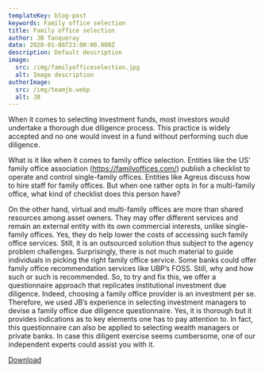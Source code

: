 ```yaml
---
templateKey: blog-post
keywords: Family office selection
title: Family office selection
author: JB Tanqueray
date: 2020-01-06T23:00:00.000Z
description: Default description
image:
  src: /img/familyofficeselection.jpg
  alt: Image description
authorImage: 
  src: /img/teamjb.webp
  alt: JB
---
```

When it comes to selecting investment funds, most investors would undertake a thorough due diligence process. This practice is widely accepted and no one would invest in a fund without performing such due diligence.

What is it like when it comes to family office selection. Entities like the US’ family office association (https://familyoffices.com/) publish a checklist to operate and control single-family offices. Entities like Agreus discuss how to hire staff for family offices. But when one rather opts in for a multi-family office, what kind of checklist does this person have?

On the other hand, virtual and multi-family offices are more than shared resources among asset owners. They may offer different services and remain an external entity with its own commercial interests, unlike single-family offices. Yes, they do help lower the costs of accessing such family office services. Still, it is an outsourced solution thus subject to the agency problem challenges. Surprisingly, there is not much material to guide individuals in picking the right family office service. Some banks could offer family office recommendation services like UBP’s FOSS. Still, why and how such or such is recommended. So, to try and fix this, we offer a questionnaire approach that replicates institutional investment due diligence. Indeed, choosing a family office provider is an investment per se. Therefore, we used JB’s experience in selecting investment managers to devise a family office due diligence questionnaire. Yes, it is thorough but it provides indications as to key elements one has to pay attention to. In fact, this questionnaire can also be applied to selecting wealth managers or private banks. In case this diligent exercise seems cumbersome, one of our independent experts could assist you with it.

[Download](https://finlight.typeform.com/to/mbWmcU)